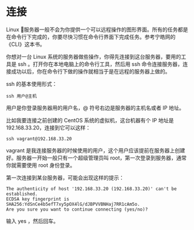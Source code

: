 # 连接

Linux 服务器一般不会为你提供一个可以远程操作的图形界面。所有的任务都是在命令行下完成的，你要尽快习惯在命令行界面下完成任务。参考宁皓网的《CLI》这本书。

你想对一台 Linux 系统的服务器做些操作，你得先连接到这台服务器，要用的工具是 ssh 。打开你在本地电脑上的命令行工具，然后用 ssh 命令连接服务器，连接成功以后，你在命令行下做的操作就相当于是在远程的服务器上做的。

ssh 的基本使用形式：

```
ssh 用户@主机
```

用户是你登录服务器用的用户名，@ 符号右边是服务器的主机名或者 IP 地址。

比如我要连接之前创建的 CentOS 系统的虚拟机，这台机器有个 IP 地址是 192.168.33.20，连接到它可以这样：

```
ssh vagrant@192.168.33.20
```

vagrant 是我连接服务器的时候使用的用户，这个用户应该提前在服务器上创建好。服务器一开始一般只有一个超级管理员叫 root，第一次登录到服务器，通常你就需要使用 root 身份登录。

第一次连接到某台服务器，可能会出现这样的提示：

```
The authenticity of host '192.168.33.20 (192.168.33.20)' can't be established.
ECDSA key fingerprint is SHA256:YdSnCe4b5efT7xy5pOX4lG/dJBPVVBNHaj7RR1cAm5o.
Are you sure you want to continue connecting (yes/no)?
```

输入 yes ，然后回车。

